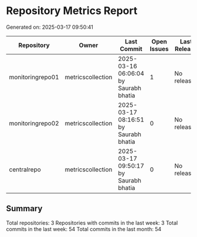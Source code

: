 # Repository Metrics Report

Generated on: 2025-03-17 09:50:41

| Repository       | Owner             | Last Commit                           |   Open Issues | Last Release   |   Commits (Week) |   Commits (Month) |   Contributors |
|------------------|-------------------|---------------------------------------|---------------|----------------|------------------|-------------------|----------------|
| monitoringrepo01 | metricscollection | 2025-03-16 06:06:04 by Saurabh bhatia |             1 | No releases    |                4 |                 4 |              1 |
| monitoringrepo02 | metricscollection | 2025-03-17 08:16:51 by Saurabh bhatia |             0 | No releases    |                3 |                 3 |              1 |
| centralrepo      | metricscollection | 2025-03-17 09:50:17 by Saurabh bhatia |             0 | No releases    |               47 |                47 |              1 |

## Summary

Total repositories: 3
Repositories with commits in the last week: 3
Total commits in the last week: 54
Total commits in the last month: 54
